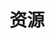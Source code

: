 ---
title: "资源"
description: ""

cascade:
  showDate: false
  showAuthor: false
  invertPagination: true
---